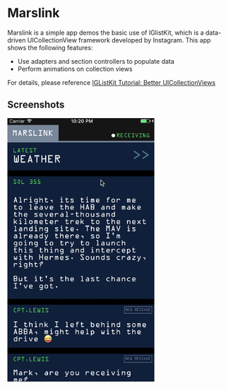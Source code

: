 Marslink
==========

Marslink is a simple app demos the basic use of IGlistKit, which is a data-driven UICollectionView framework developed by Instagram. This app shows the following features:

- Use adapters and section controllers to populate data
- Perform animations on collection views

For details, please reference [IGListKit Tutorial: Better UICollectionViews](https://www.raywenderlich.com/147162/iglistkit-tutorial-better-uicollectionviews)

## Screenshots
![Marslink](./Marslink.gif)

